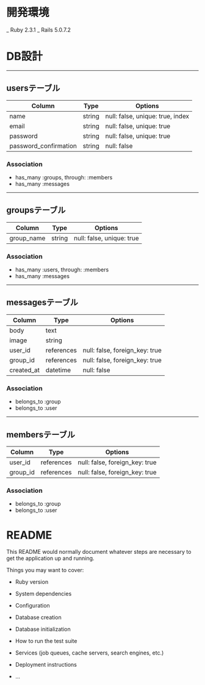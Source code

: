 
# **開発環境**

_ Ruby 2.3.1
_ Rails 5.0.7.2

# **DB設計**

***

## usersテーブル

|Column|Type|Options|
|------|----|-------|
|name|string|null: false, unique: true, index|
|email|string|null: false, unique: true|
|password|string|null: false, unique: true|
|password_confirmation|string|null: false|

### Association

- has_many :groups, through: :members
- has_many :messages

***

## groupsテーブル

|Column|Type|Options|
|------|----|-------|
|group_name|string|null: false, unique: true|

### Association

- has_many :users, through: :members
- has_many :messages

***

## messagesテーブル

|Column|Type|Options|
|------|----|-------|
|body|text||
|image|string||
|user_id|references|null: false, foreign_key: true|
|group_id|references|null: false, foreign_key: true|
|created_at|datetime|null: false|

### Association

- belongs_to :group
- belongs_to :user

***

## membersテーブル

|Column|Type|Options|
|------|----|-------|
|user_id|references|null: false, foreign_key: true|
|group_id|references|null: false, foreign_key: true|

### Association

- belongs_to :group
- belongs_to :user


# README

This README would normally document whatever steps are necessary to get the
application up and running.

Things you may want to cover:

* Ruby version

* System dependencies

* Configuration

* Database creation

* Database initialization

* How to run the test suite

* Services (job queues, cache servers, search engines, etc.)

* Deployment instructions

* ...
